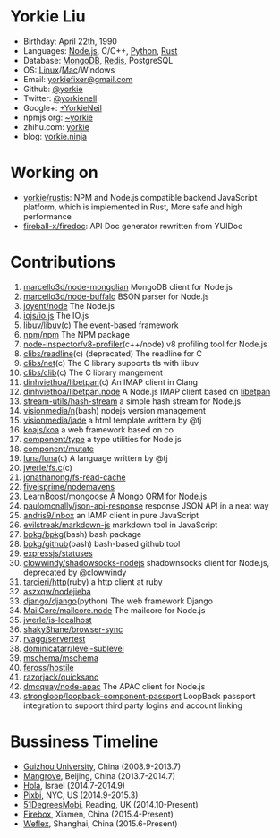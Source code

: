 Yorkie Liu
======================================
* Birthday: April 22th, 1990
* Languages: [Node.js](http://nodejs.org), C/C++, [Python](https://www.python.org/), [Rust](http://www.rust-lang.org/)
* Database: [MongoDB](https://www.mongodb.com/), [Redis](http://redis.io), PostgreSQL
* OS: [Linux](https://github.com/torvalds/linux)/[Mac](https://www.apple.com)/Windows
* Email: [yorkiefixer@gmail.com](mailto://yorkiefixer@gmail.com)
* Github: [@yorkie](https://github.com/yorkie)
* Twitter: [@yorkienell](https://twitter.com/yorkienell)
* Google+: [+YorkieNeil](https://plus.google.com/+YorkieNeil/posts)
* npmjs.org: [~yorkie](https://www.npmjs.org/~yorkie)
* zhihu.com: [yorkie](http://www.zhihu.com/people/yorkie)
* blog: [yorkie.ninja](http://yorkie.ninja/)

Working on
======================================

* [yorkie/rustjs](https://github.com/yorkie/rust.js): NPM and Node.js compatible backend JavaScript platform, which is implemented in Rust, More safe and high performance
* [fireball-x/firedoc](https://github.com/fireball-x/firedoc): API Doc generator rewritten from YUIDoc

Contributions
=======================================

1. [marcello3d/node-mongolian](https://github.com/marcello3d/node-mongolian/commits?author=yorkie) MongoDB client for Node.js
2. [marcello3d/node-buffalo](https://github.com/marcello3d/node-buffalo/commits?author=yorkie) BSON parser for Node.js
3. [joyent/node](https://github.com/joyent/node/commits?author=yorkie) The Node.js
4. [iojs/io.js](https://github.com/nodejs/io.js/commits?author=yorkie) The IO.js
4. [libuv/libuv](https://github.com/joyent/libuv/commits?author=yorkie)(c) The event-based framework
5. [npm/npm](https://github.com/npm/npm/commits?author=yorkie) The NPM package
6. [node-inspector/v8-profiler](https://github.com/node-inspector/v8-profiler/commits?author=yorkie)(c++/node) v8 profiling tool for Node.js
7. [clibs/readline](https://github.com/clibs/readline/commits?author=yorkie)(c) (deprecated) The readline for C
8. [clibs/net](https://github.com/clibs/net/commits?author=yorkie)(c) The C library supports tls with libuv
9. [clibs/clib](https://github.com/clibs/clib/commits?author=yorkie)(c) The C library mangement
10. [dinhviethoa/libetpan](https://github.com/dinhviethoa/libetpan/commits?author=yorkie)(c) An IMAP client in Clang
11. [dinhviethoa/libetpan.node](https://github.com/dinhviethoa/libetpan.node/commits?author=yorkie) A Node.js IMAP client based on [libetpan](https://github.com/dinhviethoa/libetpan)
12. [stream-utils/hash-stream](https://github.com/stream-utils/hash-stream/commits?author=yorkie) a simple hash stream for Node.js
13. [visionmedia/n](https://github.com/visionmedia/n/commits?author=yorkie)(bash) nodejs version management
14. [visionmedia/jade](https://github.com/visionmedia/jade/commits?author=yorkie) a html template writtern by @tj
15. [koajs/koa](https://github.com/koajs/koa/commits?author=yorkie) a web framework based on co
16. [component/type](https://github.com/component/type/commits?author=yorkie) a type utilities for Node.js
17. [component/mutate](https://github.com/component/mutate/commits?author=yorkie)
18. [luna/luna](https://github.com/luna/luna/commits?author=yorkie)(c) A language writtern by @tj
19. [jwerle/fs.c](https://github.com/jwerle/fs.c/commits?author=yorkie)(c) 
20. [jonathanong/fs-read-cache](https://github.com/jonathanong/fs-read-cache/commits?author=yorkie)
21. [fiveisprime/nodemavens](https://github.com/fiveisprime/nodemavens/commits?author=yorkie)
22. [LearnBoost/mongoose](https://github.com/LearnBoost/mongoose/commits?author=yorkie) A Mongo ORM for Node.js
23. [paulomcnally/json-api-response](https://github.com/paulomcnally/json-api-response/commits?author=yorkie) response JSON API in a neat way
24. [andris9/inbox](https://github.com/andris9/inbox/commits?author=yorkie) an IAMP client in pure JavaScript
25. [evilstreak/markdown-js](https://github.com/evilstreak/markdown-js/commits?author=yorkie) markdown tool in JavaScript
26. [bpkg/bpkg](https://github.com/bpkg/bpkg/commits?author=yorkie)(bash) bash package
27. [bpkg/github](https://github.com/bpkg/github/commits?author=yorkie)(bash) bash-based github tool
28. [expressjs/statuses](https://github.com/expressjs/statuses/commits?author=yorkie)
29. [clowwindy/shadowsocks-nodejs](https://github.com/clowwindy/shadowsocks-nodejs/commits?author=yorkie) shadownsocks client for Node.js, deprecated by @clowwindy
30. [tarcieri/http](https://github.com/tarcieri/http/commits?author=yorkie)(ruby) a http client at ruby
31. [aszxqw/nodejieba](https://github.com/aszxqw/nodejieba/commits/master?author=yorkie)
32. [django/django](https://github.com/django/django/commits/master?author=yorkie)(python) The web framework Django
33. [MailCore/mailcore.node](https://github.com/MailCore/mailcore.node/commits/master?author=yorkie) The mailcore for Node.js
34. [jwerle/is-localhost](https://github.com/jwerle/is-localhost/commits?author=yorkie)
35. [shakyShane/browser-sync](https://github.com/shakyShane/browser-sync/commits?author=yorkie)
36. [rvagg/servertest](https://github.com/rvagg/servertest/commits?author=yorkie)
37. [dominicatarr/level-sublevel](https://github.com/dominicatarr/level-sublevel/commits?author=yorkie)
38. [mschema/mschema](https://github.com/mschema/mschema/commits?author=yorkie)
39. [feross/hostile](https://github.com/feross/hostile/commits?author=yorkie)
40. [razorjack/quicksand](https://github.com/razorjack/quicksand/commits?author=yorkie)
41. [dmcquay/node-apac](https://github.com/dmcquay/node-apac/commits?author=yorkie) The APAC client for Node.js
42. [strongloop/loopback-component-passport](https://github.com/strongloop/loopback-component-passport/commits?author=yorkie) LoopBack passport integration to support third party logins and account linking

Bussiness Timeline
=======================================

* [Guizhou University](http://www.gzu.edu.cn/en/), China (2008.9-2013.7)
* [Mangrove](http://waveapp.im/), Beijing, China (2013.7-2014.7)
* [Hola](http://hola.org/), Israel (2014.7-2014.9)
* [Pixbi](https://github.com/pixbi), NYC, US (2014.9-2015.3)
* [51DegreesMobi](https://github.com/51Degreesmobi), Reading, UK (2014.10-Present)
* [Firebox](https://github.com/fireball-x), Xiamen, China (2015.4-Present)
* [Weflex](https://github.com/weflex), Shanghai, China (2015.6-Present)
